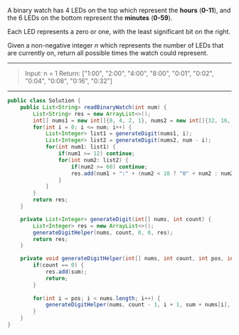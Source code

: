 A binary watch has 4 LEDs on the top which represent the **hours** (**0-11**), and the 6 LEDs on the bottom represent the **minutes** (**0-59**).

Each LED represents a zero or one, with the least significant bit on the right.

Given a non-negative integer *n* which represents the number of LEDs that are currently on, return all possible times the watch could represent.

---

> Input: n = 1
> Return: ["1:00", "2:00", "4:00", "8:00", "0:01", "0:02", "0:04", "0:08", "0:16", "0:32"]

---

```java
public class Solution {
    public List<String> readBinaryWatch(int num) {
        List<String> res = new ArrayList<>();
        int[] nums1 = new int[]{8, 4, 2, 1}, nums2 = new int[]{32, 16, 8, 4, 2, 1};
        for(int i = 0; i <= num; i++) {
            List<Integer> list1 = generateDigit(nums1, i);
            List<Integer> list2 = generateDigit(nums2, num - i);
            for(int num1: list1) {
                if(num1 >= 12) continue;
                for(int num2: list2) {
                    if(num2 >= 60) continue;
                    res.add(num1 + ":" + (num2 < 10 ? "0" + num2 : num2));
                }
            }
        }
        return res;
    }

    private List<Integer> generateDigit(int[] nums, int count) {
        List<Integer> res = new ArrayList<>();
        generateDigitHelper(nums, count, 0, 0, res);
        return res;
    }

    private void generateDigitHelper(int[] nums, int count, int pos, int sum, List<Integer> res) {
        if(count == 0) {
            res.add(sum);
            return;
        }
        
        for(int i = pos; i < nums.length; i++) {
            generateDigitHelper(nums, count - 1, i + 1, sum + nums[i], res);    
        }
    }
}
```

